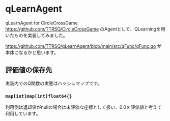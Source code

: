 # qLearnAgent
qLearnAgent for CircleCrossGame
https://github.com/TTRSQ/CircleCrossGame のAgentとして、QLearningを用いたものを実装してみました。

https://github.com/TTRSQ/qLearnAgent/blob/main/src/qFunc/qFunc.go
が本体になるかと思います。

## 評価値の保存先
実装内でのQ関数の実態はハッシュマップです。

### `map[int]map[int]float64{}`
利用側は返却値がnullの場合は未評価な座標として扱い、0.0を評価値と考えて利用しています。
